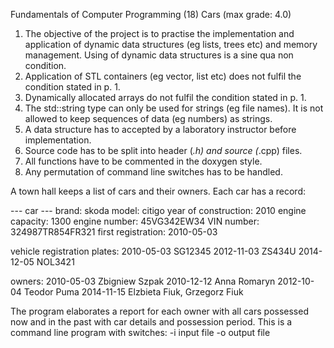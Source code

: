 Fundamentals of Computer Programming
(18) Cars (max grade: 4.0)

1. The objective of the project is to practise the implementation and application of
dynamic data structures (eg lists, trees etc) and memory management. Using of
dynamic data structures is a sine qua non condition.
2. Application of STL containers (eg vector, list etc) does not fulfil the condition
stated in p. 1.
3. Dynamically allocated arrays do not fulfil the condition stated in p. 1.
4. The std::string type can only be used for strings (eg file names). It is not allowed
to keep sequences of data (eg numbers) as strings.
5. A data structure has to accepted by a laboratory instructor before implementation.
6. Source code has to be split into header (*.h) and source (*.cpp) files.
7. All functions have to be commented in the doxygen style.
8. Any permutation of command line switches has to be handled.

A town hall keeps a list of cars and their owners. Each car has a record:

--- car ---
brand: skoda
model: citigo
year of construction: 2010
engine capacity: 1300
engine number: 45VG342EW34
VIN number: 324987TR854FR321
first registration: 2010-05-03

vehicle registration plates:
2010-05-03 SG12345
2012-11-03 ZS434U
2014-12-05 NOL3421

owners:
2010-05-03 Zbigniew Szpak
2010-12-12 Anna Romaryn
2012-10-04 Teodor Puma
2014-11-15 Elzbieta Fiuk, Grzegorz Fiuk

The program elaborates a report for each owner with all cars possessed now and in the past with car
details and possession period.
This is a command line program with switches:
-i input file
-o output file